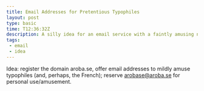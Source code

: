 ```yaml
---
title: Email Addresses for Pretentious Typophiles
layout: post
type: basic
time: T12:36:32Z
description: A silly idea for an email service with a faintly amusing name. 
tags: 
 - email
 - idea
---
```


Idea: register the domain aroba.se, offer email addresses to mildly amuse typophiles (and, perhaps, the French); reserve arobase@aroba.se for personal use/amusement.
